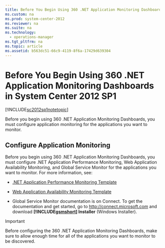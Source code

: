 ```yaml
---
title: Before You Begin Using 360 .NET Application Monitoring Dashboards in System Center 2012 SP1
ms.custom: na
ms.prod: system-center-2012
ms.reviewer: na
ms.suite: na
ms.technology: 
  - operations-manager
ms.tgt_pltfrm: na
ms.topic: article
ms.assetid: b563dc51-66c9-4119-8f6a-17429d639304
---
```

# Before You Begin Using 360 .NET Application Monitoring Dashboards in System Center 2012 SP1
[!INCLUDE[sc2012sp1notetopic](./Token/sc2012sp1notetopic_md.md)]

Before you begin using 360 .NET Application Monitoring Dashboards, you must configure application monitoring for the applications you want to monitor.

## Configure Application Monitoring
Before you begin using 360 .NET Application Monitoring Dashboards, you must configure .NET Application Performance Monitoring, Web Application Availability Monitoring, and Global Service Monitor for the applications you want to monitor. For more information, see:

-   [.NET Application Performance Monitoring Template](./.NET-Application-Performance-Monitoring-Template.md)

-   [Web Application Availability Monitoring Template](./Web-Application-Availability-Monitoring-Template.md)

-   Global Service Monitor documentation is on Connect. To get the documentation and get started, go to [http:\/\/connect.microsoft.com](http://connect.microsoft.com) and download **[!INCLUDE[gsmshort](./Token/gsmshort_md.md)] Installer** \(Windows Installer\).

> [!IMPORTANT]
> Before configuring the 360 .NET Application Monitoring Dashboards, make sure to allow enough time for all of the applications you want to monitor to be discovered.


